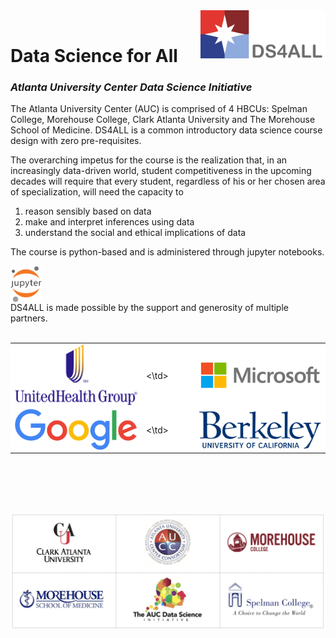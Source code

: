 <head>
  <link rel="shortcut icon" type="image/x-icon" href="images/favicon/favicon.ico">
</head>
<!-- ![DS4ALL Logo](/images/ds4all_logo_3100x1200.png) -->
<img src="images/ds4all_logo_3100x1200.png" width="200" align="right">
<br>


# Data Science for All
### *Atlanta University Center Data Science Initiative*

The Atlanta University Center (AUC) is comprised of 4 HBCUs: Spelman College, Morehouse College, Clark Atlanta University and The Morehouse School of Medicine.  DS4ALL is a common introductory data science course design with zero pre-requisites.

The overarching impetus for the course is the realization that, in an increasingly data-driven world, student competitiveness in the upcoming decades will require that every student, regardless of his or her chosen area of specialization, will need the capacity to 

1. reason sensibly based on data
2. make and interpret inferences using data
3. understand the social and ethical implications of data

The course is python-based and is administered through jupyter notebooks.

<img src="images/jupyter_logo_518x600.png" width="50" align="center">

<br>
DS4ALL is made possible by the support and generosity of multiple partners.
<br><br>

<table style="border-spacing: 150px;border: 0px solid red;">
    <tr style="background:white;">
        <td><img src="images/UnitedHealthGroup_logo_800x400.png" width="200" align="center"></td>
        <td style="width:70px;"><\td>
        <td><img src="images/microsoft_logo_1700x400.png" width="200" align="center"></td>
    </tr>
    <tr style="background:white;">
        <td><img src="images/google_logo_1180x400.png" width="200" align="center"></td>
        <td style="width:70px;"><\td>
        <td><img src="images/berkeley_logo_1280x400.png" width="200" align="center"></td>
    </tr>
</table>



<br><br><br><br>




<img src="images/consortium_logos_1085x400.png" width="600px" align="center">


